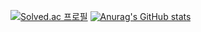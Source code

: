 [![Solved.ac
프로필](http://mazassumnida.wtf/api/mini/generate_badge?boj=batlove108)](https://solved.ac/batlove108)
[![Anurag's GitHub stats](https://github-readme-stats.vercel.app/api?username=hyerim108)](https://github.com/hyerim108/github-readme-stats)
